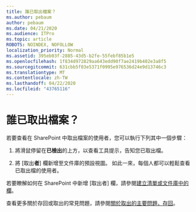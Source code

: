 ```yaml
---
title: 誰已取出檔案？
ms.author: pebaum
author: pebaum
ms.date: 04/21/2020
ms.audience: ITPro
ms.topic: article
ROBOTS: NOINDEX, NOFOLLOW
localization_priority: Normal
ms.assetid: 395eb03f-2885-43d5-b2fe-55febf85b1e5
ms.openlocfilehash: 1f834d972829aa643edd90f7ae2419b402e3a8f5
ms.sourcegitcommit: 631cbb5f03e5371f0995e976536d24e9d13746c3
ms.translationtype: MT
ms.contentlocale: zh-TW
ms.lasthandoff: 04/22/2020
ms.locfileid: "43765116"
---
```

# <a name="who-has-a-file-checked-out"></a>誰已取出檔案？

若要查看在 SharePoint 中取出檔案的使用者，您可以執行下列其中一個步驟：
  
1. 將滑鼠停留在**已檢出**的上方，以查看工具提示，告知您已取出檔。 
    
2. 將 [取出**者**] 欄新增至文件庫的預設視圖。 如此一來，每個人都可以輕鬆查看已取出檔的使用者。 
    
若要瞭解如何在 SharePoint 中新增 [取出者] 欄，請參閱[建立清單或文件庫中的欄](https://go.microsoft.com/fwlink/?linkid=2019591)。 
  
查看更多關於存回或取出的常見問題，請參閱[關於取出的主要問題，存回](https://go.microsoft.com/fwlink/?linkid=2018786)。
  

